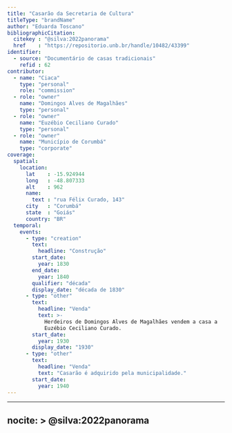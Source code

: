 ```yaml
---
title: "Casarão da Secretaria de Cultura"
titleType: "brandName"
author: "Eduarda Toscano"
bibliographicCitation:
  citekey : "@silva:2022panorama"
  href    : "https://repositorio.unb.br/handle/10482/43399"
identifier:
  - source: "Documentário de casas tradicionais"
    refid : 62
contributor:
  - name: "Ciaca"
    type: "personal"
    role: "commission"
  - role: "owner"
    name: "Domingos Alves de Magalhães"
    type: "personal"
  - role: "owner"
    name: "Euzébio Ceciliano Curado"
    type: "personal"
  - role: "owner"
    name: "Município de Corumbá"
    type: "corporate"
coverage:
  spatial:
    location:
      lat    : -15.924944
      long   : -48.807333
      alt    : 962
      name:
        text : "rua Félix Curado, 143"
      city   : "Corumbá"
      state  : "Goiás"
      country: "BR"
  temporal:
    events:
      - type: "creation"
        text:
          headline: "Construção"
        start_date:
          year: 1830
        end_date:
          year: 1840
        qualifier: "década"
        display_date: "década de 1830"
      - type: "other"
        text:
          headline: "Venda"
          text: >-
            Herdeiros de Domingos Alves de Magalhães vendem a casa a
            Euzébio Ceciliano Curado.
        start_date:
          year: 1930
        display_date: "1930"
      - type: "other"
        text:
          headline: "Venda"
          text: "Casarão é adquirido pela municipalidade."
        start_date:
          year: 1940
---
```


---
nocite: >
  @silva:2022panorama
---

